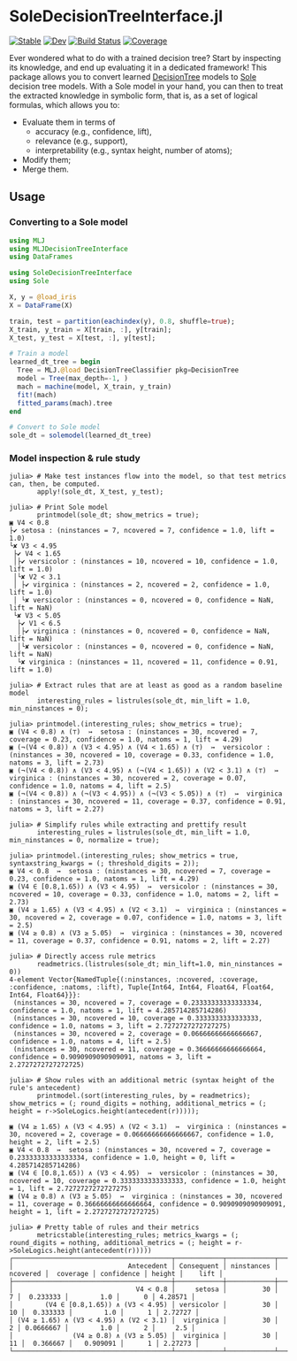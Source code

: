 # SoleDecisionTreeInterface.jl

[![Stable](https://img.shields.io/badge/docs-stable-blue.svg)](https://giopaglia.github.io/SoleDecisionTreeInterface.jl/stable/)
[![Dev](https://img.shields.io/badge/docs-dev-blue.svg)](https://giopaglia.github.io/SoleDecisionTreeInterface.jl/dev/)
 [![Build Status](https://api.cirrus-ci.com/github/giopaglia/SoleDecisionTreeInterface.jl.svg)](https://cirrus-ci.com/github/giopaglia/SoleDecisionTreeInterface.jl) 
[![Coverage](https://codecov.io/gh/giopaglia/SoleDecisionTreeInterface.jl/branch/main/graph/badge.svg)](https://codecov.io/gh/giopaglia/SoleDecisionTreeInterface.jl)

<!--
[![Build Status](https://github.com/giopaglia/SoleDecisionTreeInterface.jl/actions/workflows/CI.yml/badge.svg?branch=main)](https://github.com/giopaglia/SoleDecisionTreeInterface.jl/actions/workflows/CI.yml?query=branch%3Amain)
-->

Ever wondered what to do with a trained decision tree? Start by inspecting its knowledge, and end up evaluating it in a dedicated framework!
This package allows you to convert learned [DecisionTree](https://github.com/JuliaAI/DecisionTree.jl) models to [Sole](https://github.com/aclai-lab/Sole.jl) decision tree models.
With a Sole model in your hand, you can then to treat the extracted knowledge in symbolic form, that is, as a set of logical formulas, which allows you to:
- Evaluate them in terms of
  + accuracy (e.g., confidence, lift),
  + relevance (e.g., support),
  + interpretability (e.g., syntax height, number of atoms);
- Modify them;
- Merge them.

<!-- Note: this is a newly developed package; its potential is still unknown. -->

## Usage

### Converting to a Sole model

```julia
using MLJ
using MLJDecisionTreeInterface
using DataFrames

using SoleDecisionTreeInterface
using Sole

X, y = @load_iris
X = DataFrame(X)

train, test = partition(eachindex(y), 0.8, shuffle=true);
X_train, y_train = X[train, :], y[train];
X_test, y_test = X[test, :], y[test];

# Train a model
learned_dt_tree = begin
  Tree = MLJ.@load DecisionTreeClassifier pkg=DecisionTree
  model = Tree(max_depth=-1, )
  mach = machine(model, X_train, y_train)
  fit!(mach)
  fitted_params(mach).tree
end

# Convert to Sole model
sole_dt = solemodel(learned_dt_tree)
```

### Model inspection & rule study


```julia-repl
julia> # Make test instances flow into the model, so that test metrics can, then, be computed.
       apply!(sole_dt, X_test, y_test);

julia> # Print Sole model
       printmodel(sole_dt; show_metrics = true);
▣ V4 < 0.8
├✔ setosa : (ninstances = 7, ncovered = 7, confidence = 1.0, lift = 1.0)
└✘ V3 < 4.95
 ├✔ V4 < 1.65
 │├✔ versicolor : (ninstances = 10, ncovered = 10, confidence = 1.0, lift = 1.0)
 │└✘ V2 < 3.1
 │ ├✔ virginica : (ninstances = 2, ncovered = 2, confidence = 1.0, lift = 1.0)
 │ └✘ versicolor : (ninstances = 0, ncovered = 0, confidence = NaN, lift = NaN)
 └✘ V3 < 5.05
  ├✔ V1 < 6.5
  │├✔ virginica : (ninstances = 0, ncovered = 0, confidence = NaN, lift = NaN)
  │└✘ versicolor : (ninstances = 0, ncovered = 0, confidence = NaN, lift = NaN)
  └✘ virginica : (ninstances = 11, ncovered = 11, confidence = 0.91, lift = 1.0)

julia> # Extract rules that are at least as good as a random baseline model
       interesting_rules = listrules(sole_dt, min_lift = 1.0, min_ninstances = 0);

julia> printmodel.(interesting_rules; show_metrics = true);
▣ (V4 < 0.8) ∧ (⊤)  ↣  setosa : (ninstances = 30, ncovered = 7, coverage = 0.23, confidence = 1.0, natoms = 1, lift = 4.29)
▣ (¬(V4 < 0.8)) ∧ (V3 < 4.95) ∧ (V4 < 1.65) ∧ (⊤)  ↣  versicolor : (ninstances = 30, ncovered = 10, coverage = 0.33, confidence = 1.0, natoms = 3, lift = 2.73)
▣ (¬(V4 < 0.8)) ∧ (V3 < 4.95) ∧ (¬(V4 < 1.65)) ∧ (V2 < 3.1) ∧ (⊤)  ↣  virginica : (ninstances = 30, ncovered = 2, coverage = 0.07, confidence = 1.0, natoms = 4, lift = 2.5)
▣ (¬(V4 < 0.8)) ∧ (¬(V3 < 4.95)) ∧ (¬(V3 < 5.05)) ∧ (⊤)  ↣  virginica : (ninstances = 30, ncovered = 11, coverage = 0.37, confidence = 0.91, natoms = 3, lift = 2.27)

julia> # Simplify rules while extracting and prettify result
       interesting_rules = listrules(sole_dt, min_lift = 1.0, min_ninstances = 0, normalize = true);

julia> printmodel.(interesting_rules; show_metrics = true, syntaxstring_kwargs = (; threshold_digits = 2));
▣ V4 < 0.8  ↣  setosa : (ninstances = 30, ncovered = 7, coverage = 0.23, confidence = 1.0, natoms = 1, lift = 4.29)
▣ (V4 ∈ [0.8,1.65)) ∧ (V3 < 4.95)  ↣  versicolor : (ninstances = 30, ncovered = 10, coverage = 0.33, confidence = 1.0, natoms = 2, lift = 2.73)
▣ (V4 ≥ 1.65) ∧ (V3 < 4.95) ∧ (V2 < 3.1)  ↣  virginica : (ninstances = 30, ncovered = 2, coverage = 0.07, confidence = 1.0, natoms = 3, lift = 2.5)
▣ (V4 ≥ 0.8) ∧ (V3 ≥ 5.05)  ↣  virginica : (ninstances = 30, ncovered = 11, coverage = 0.37, confidence = 0.91, natoms = 2, lift = 2.27)

julia> # Directly access rule metrics
       readmetrics.(listrules(sole_dt; min_lift=1.0, min_ninstances = 0))
4-element Vector{NamedTuple{(:ninstances, :ncovered, :coverage, :confidence, :natoms, :lift), Tuple{Int64, Int64, Float64, Float64, Int64, Float64}}}:
 (ninstances = 30, ncovered = 7, coverage = 0.23333333333333334, confidence = 1.0, natoms = 1, lift = 4.285714285714286)
 (ninstances = 30, ncovered = 10, coverage = 0.3333333333333333, confidence = 1.0, natoms = 3, lift = 2.7272727272727275)
 (ninstances = 30, ncovered = 2, coverage = 0.06666666666666667, confidence = 1.0, natoms = 4, lift = 2.5)
 (ninstances = 30, ncovered = 11, coverage = 0.36666666666666664, confidence = 0.9090909090909091, natoms = 3, lift = 2.2727272727272725)

julia> # Show rules with an additional metric (syntax height of the rule's antecedent)
       printmodel.(sort(interesting_rules, by = readmetrics); show_metrics = (; round_digits = nothing, additional_metrics = (; height = r->SoleLogics.height(antecedent(r)))));

▣ (V4 ≥ 1.65) ∧ (V3 < 4.95) ∧ (V2 < 3.1)  ↣  virginica : (ninstances = 30, ncovered = 2, coverage = 0.06666666666666667, confidence = 1.0, height = 2, lift = 2.5)
▣ V4 < 0.8  ↣  setosa : (ninstances = 30, ncovered = 7, coverage = 0.23333333333333334, confidence = 1.0, height = 0, lift = 4.285714285714286)
▣ (V4 ∈ [0.8,1.65)) ∧ (V3 < 4.95)  ↣  versicolor : (ninstances = 30, ncovered = 10, coverage = 0.3333333333333333, confidence = 1.0, height = 1, lift = 2.7272727272727275)
▣ (V4 ≥ 0.8) ∧ (V3 ≥ 5.05)  ↣  virginica : (ninstances = 30, ncovered = 11, coverage = 0.36666666666666664, confidence = 0.9090909090909091, height = 1, lift = 2.2727272727272725)

julia> # Pretty table of rules and their metrics
       metricstable(interesting_rules; metrics_kwargs = (; round_digits = nothing, additional_metrics = (; height = r->SoleLogics.height(antecedent(r)))))
┌────────────────────────────────────────┬────────────┬────────────┬──────────┬───────────┬────────────┬────────┬─────────┐
│                             Antecedent │ Consequent │ ninstances │ ncovered │  coverage │ confidence │ height │    lift │
├────────────────────────────────────────┼────────────┼────────────┼──────────┼───────────┼────────────┼────────┼─────────┤
│                               V4 < 0.8 │     setosa │         30 │        7 │  0.233333 │        1.0 │      0 │ 4.28571 │
│        (V4 ∈ [0.8,1.65)) ∧ (V3 < 4.95) │ versicolor │         30 │       10 │  0.333333 │        1.0 │      1 │ 2.72727 │
│ (V4 ≥ 1.65) ∧ (V3 < 4.95) ∧ (V2 < 3.1) │  virginica │         30 │        2 │ 0.0666667 │        1.0 │      2 │     2.5 │
│               (V4 ≥ 0.8) ∧ (V3 ≥ 5.05) │  virginica │         30 │       11 │  0.366667 │   0.909091 │      1 │ 2.27273 │
└────────────────────────────────────────┴────────────┴────────────┴──────────┴───────────┴────────────┴────────┴─────────┘
```
